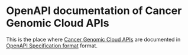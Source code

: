 # OpenAPI documentation of Cancer Genomic Cloud APIs

This is the place where [Cancer Genomic Cloud APIs](http://www.cancergenomicscloud.org) are documented in [OpenAPI Specification format](https://github.com/OAI/OpenAPI-Specification) format.
